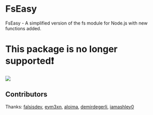 # FsEasy
FsEasy - A simplified version of the fs module for Node.js with new functions added.

# **This package is no longer supported❗**

<img src="https://media.discordapp.net/attachments/831451584034111499/867507158291316756/20210721_234326.jpg">

## Contributors
Thanks: [falsisdev](https://github.com/falsisdev), [eym3xn](https://github.com/eym3xn), [aloima](https://github.com/aloima), [demirdegerli](https://github.com/demirdegerli), [iamashley0](https://github.com/iamashley0)
<!--test-->
